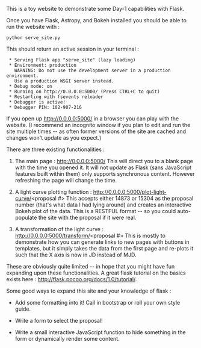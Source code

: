 This is a toy website to demonstrate some Day-1 capabilities with Flask.

Once you have Flask, Astropy, and Bokeh installed you should be able to run 
the website with :
    
    python serve_site.py

This should return an active session in your terminal : 
     
     * Serving Flask app "serve_site" (lazy loading)
     * Environment: production
       WARNING: Do not use the development server in a production environment.
       Use a production WSGI server instead.
     * Debug mode: on
     * Running on http://0.0.0.0:5000/ (Press CTRL+C to quit)
     * Restarting with fsevents reloader
     * Debugger is active!
     * Debugger PIN: 102-907-216

If you open up http://0.0.0.0:5000/ in a browser you can play with the website. 
(I recommend an incognito window if you plan to edit and run the site multiple
times -- as often former versions of the site are cached and changes won't
update as you expect.)

There are three existing functionalities :

1. The main page : http://0.0.0.0:5000/
This will direct you to a blank page with the time you opened it. 
It will not update as Flask (sans JavaScript features built within them) only
supports synchronous content. However refreshing the page will change the time.

2. A light curve plotting function : http://0.0.0.0:5000/plot-light-curve/<proposal #>
This accepts either 14873 or 15304 as the proposal number (that's what data I
had lying around) and creates an interactive Bokeh plot of the data. This is a
RESTFUL format -- so you could auto-populate the site with the proposal if it
were real. 

3. A transformation of the light curve : http://0.0.0.0:5000/transform/<proposal #>
This is mostly to demonstrate how you can generate links to new pages with
buttons in templates, but it simply takes the data from the first page and
re-plots it such that the X axis is now in JD instead of MJD. 

These are obviously quite limited -- in hope that you might have fun expanding
upon these functionalities. A great flask tutorial on the basics exists here :
http://flask.pocoo.org/docs/1.0/tutorial/.

Some good ways to expand this site and your knowledge of flask : 

* Add some formatting into it! Call in bootstrap or roll your own style guide. 

* Write a form to select the proposal! 

* Write a small interactive JavaScript function to hide something in the form 
or dynamically render some content. 
